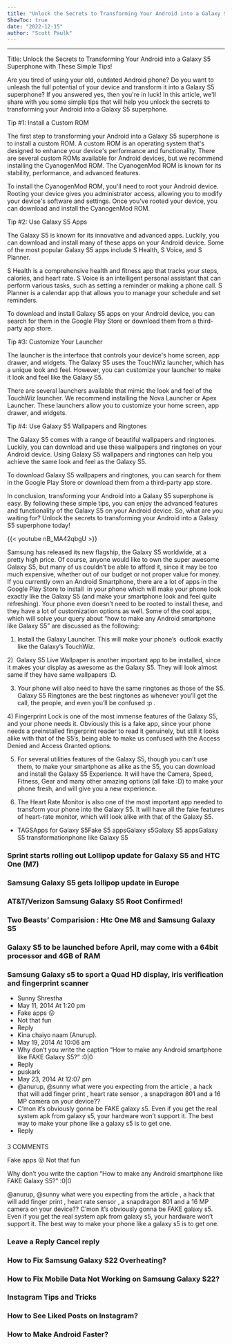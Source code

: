 ```yaml
---
title: "Unlock the Secrets to Transforming Your Android into a Galaxy S5 Superphone with These Simple Tips!"
ShowToc: true 
date: "2022-12-15"
author: "Scott Paulk"
---
```

*****
Title: Unlock the Secrets to Transforming Your Android into a Galaxy S5 Superphone with These Simple Tips!

Are you tired of using your old, outdated Android phone? Do you want to unleash the full potential of your device and transform it into a Galaxy S5 superphone? If you answered yes, then you're in luck! In this article, we'll share with you some simple tips that will help you unlock the secrets to transforming your Android into a Galaxy S5 superphone.

Tip #1: Install a Custom ROM

The first step to transforming your Android into a Galaxy S5 superphone is to install a custom ROM. A custom ROM is an operating system that's designed to enhance your device's performance and functionality. There are several custom ROMs available for Android devices, but we recommend installing the CyanogenMod ROM. The CyanogenMod ROM is known for its stability, performance, and advanced features.

To install the CyanogenMod ROM, you'll need to root your Android device. Rooting your device gives you administrator access, allowing you to modify your device's software and settings. Once you've rooted your device, you can download and install the CyanogenMod ROM.

Tip #2: Use Galaxy S5 Apps

The Galaxy S5 is known for its innovative and advanced apps. Luckily, you can download and install many of these apps on your Android device. Some of the most popular Galaxy S5 apps include S Health, S Voice, and S Planner.

S Health is a comprehensive health and fitness app that tracks your steps, calories, and heart rate. S Voice is an intelligent personal assistant that can perform various tasks, such as setting a reminder or making a phone call. S Planner is a calendar app that allows you to manage your schedule and set reminders.

To download and install Galaxy S5 apps on your Android device, you can search for them in the Google Play Store or download them from a third-party app store.

Tip #3: Customize Your Launcher

The launcher is the interface that controls your device's home screen, app drawer, and widgets. The Galaxy S5 uses the TouchWiz launcher, which has a unique look and feel. However, you can customize your launcher to make it look and feel like the Galaxy S5.

There are several launchers available that mimic the look and feel of the TouchWiz launcher. We recommend installing the Nova Launcher or Apex Launcher. These launchers allow you to customize your home screen, app drawer, and widgets.

Tip #4: Use Galaxy S5 Wallpapers and Ringtones

The Galaxy S5 comes with a range of beautiful wallpapers and ringtones. Luckily, you can download and use these wallpapers and ringtones on your Android device. Using Galaxy S5 wallpapers and ringtones can help you achieve the same look and feel as the Galaxy S5.

To download Galaxy S5 wallpapers and ringtones, you can search for them in the Google Play Store or download them from a third-party app store.

In conclusion, transforming your Android into a Galaxy S5 superphone is easy. By following these simple tips, you can enjoy the advanced features and functionality of the Galaxy S5 on your Android device. So, what are you waiting for? Unlock the secrets to transforming your Android into a Galaxy S5 superphone today!

{{< youtube nB_MA42qbgU >}} 



Samsung has released its new flagship, the Galaxy S5 worldwide, at a pretty high price. Of course, anyone would like to own the super awesome Galaxy S5, but many of us couldn’t be able to afford it, since it may be too much expensive, whether out of our budget or not proper value for money. If you currently own an Android Smartphone, there are a lot of apps in the Google Play Store to install  in your phone which will make your phone look exactly like the Galaxy S5 (and make your smartphone look and feel quite refreshing). Your phone even doesn’t need to be rooted to install these, and they have a lot of customization options as well. Some of the cool apps, which will solve your query about “how to make any Android smartphone like Galaxy S5” are discussed as the following:
 
1) Install the Galaxy Launcher. This will make your phone’s  outlook exactly like the Galaxy’s TouchWiz.
 

 
2)  Galaxy S5 Live Wallpaper is another important app to be installed, since it makes your display as awesome as the Galaxy S5. They will look almost same if they have same wallpapers :D.
 
3) Your phone will also need to have the same ringtones as those of the S5. Galaxy S5 Ringtones are the best ringtones as whenever you’ll get the call, the people, and even you’ll be confused :p .
 
4) Fingerprint Lock is one of the most immense features of the Galaxy S5, and your phone needs it. Obviously this is a fake app, since your phone needs a preinstalled fingerprint reader to read it genuinely, but still it looks alike with that of the S5’s, being able to make us confused with the Access Denied and Access Granted options.
 
5) For several utilities features of the Galaxy S5, though you can’t use them, to make your smartphone as alike as the S5, you can download and install the Galaxy S5 Experience. It will have the Camera, Speed, Fitness, Gear and many other amazing options (all fake :D) to make your phone fresh, and will give you a new experience.
 
6) The Heart Rate Monitor is also one of the most important app needed to transform your phone into the Galaxy S5. It will have all the fake features of heart-rate monitor, which will look alike with that of the Galaxy S5.
 
- TAGSApps for Galaxy S5Fake S5 appsGalaxy s5Galaxy S5 appsGalaxy S5 transformationphone like Galaxy S5

 
### Sprint starts rolling out Lollipop update for Galaxy S5 and HTC One (M7)
 
### Samsung Galaxy S5 gets lollipop update in Europe
 
### AT&T/Verizon Samsung Galaxy S5 Root Confirmed!
 
### Two Beasts’ Comparision : Htc One M8 and Samsung Galaxy S5
 
### Galaxy S5 to be launched before April, may come with a 64bit processor and 4GB of RAM
 
### Samsung Galaxy s5 to sport a Quad HD display, iris verification and fingerprint scanner
 
- Sunny Shrestha
 - May 11, 2014 At 1:20 pm
 - Fake apps 😛
 - Not that fun
 - Reply
 - Kina chaiyo naam (Anurup).
 - May 19, 2014 At 10:06 am
 - Why don’t you write the caption “How to make any Android smartphone like FAKE Galaxy S5?” :0|0
 - Reply
 - puskark
 - May 23, 2014 At 12:07 pm
 - @anurup, @sunny what were you expecting from the article , a hack that will add finger print , heart rate sensor , a snapdragon 801 and a 16 MP camera on your device??
 - C’mon it’s obviously gonna be FAKE galaxy s5. Even if you get the real system apk from galaxy s5, your hardware won’t support it. The best way to make your phone like a galaxy s5 is to get one.
 - Reply

 
#### 
3 COMMENTS

 
Fake apps 😛
Not that fun
 
Why don’t you write the caption “How to make any Android smartphone like FAKE Galaxy S5?” :0|0
 
@anurup, @sunny what were you expecting from the article , a hack that will add finger print , heart rate sensor , a snapdragon 801 and a 16 MP camera on your device??
C’mon it’s obviously gonna be FAKE galaxy s5. Even if you get the real system apk from galaxy s5, your hardware won’t support it. The best way to make your phone like a galaxy s5 is to get one.
 
### Leave a Reply Cancel reply

 
### How to Fix Samsung Galaxy S22 Overheating?
 
### How to Fix Mobile Data Not Working on Samsung Galaxy S22?
 
### Instagram Tips and Tricks
 
### How to See Liked Posts on Instagram?
 
### How to Make Android Faster?




